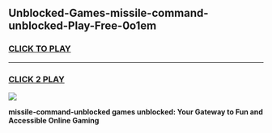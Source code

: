 
## Unblocked-Games-missile-command-unblocked-Play-Free-0o1em
<h3>
<a href="https://premium76.site?title=missile-command-unblocked&ref=12A">CLICK TO PLAY</a></h3>
<hr>

<h3>
<a href="https://premium76.site?title=missile-command-unblocked&ref=12A">CLICK 2 PLAY</a>
  
</h3>

<a href="https://premium76.site?title=missile-command-unblocked&ref=12A"><img src="https://clearcache.store/games.png"></a>


**missile-command-unblocked games unblocked: Your Gateway to Fun and Accessible Online Gaming**
